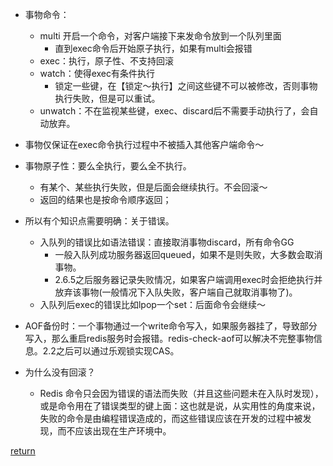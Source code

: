 * 事物命令：
    * multi 开启一个命令，对客户端接下来发命令放到一个队列里面
        * 直到exec命令后开始原子执行，如果有multi会报错
    * exec：执行，原子性、不支持回滚
    * watch：使得exec有条件执行
        * 锁定一些键，在【锁定～执行】之间这些键不可以被修改，否则事物执行失败，但是可以重试。
    * unwatch：不在监视某些键，exec、discard后不需要手动执行了，会自动放弃。
* 事物仅保证在exec命令执行过程中不被插入其他客户端命令～
* 事物原子性：要么全执行，要么全不执行。
    * 有某个、某些执行失败，但是后面会继续执行。不会回滚～
    * 返回的结果也是按命令顺序返回；
* 所以有个知识点需要明确：关于错误。
    * 入队列的错误比如语法错误：直接取消事物discard，所有命令GG
        * 一般入队列成功服务器返回queued，如果不是则失败，大多数会取消事物。
        * 2.6.5之后服务器记录失败情况，如果客户端调用exec时会拒绝执行并放弃该事物(一般情况下入队失败，客户端自己就取消事物了)。
    * 入队列后exec的错误比如lpop一个set：后面命令会继续～

* AOF备份时：一个事物通过一个write命令写入，如果服务器挂了，导致部分写入，那么重启redis服务时会报错。redis-check-aof可以解决不完整事物信息。2.2之后可以通过乐观锁实现CAS。
* 为什么没有回滚？
    * Redis 命令只会因为错误的语法而失败（并且这些问题未在入队时发现），或是命令用在了错误类型的键上面：这也就是说，从实用性的角度来说，失败的命令是由编程错误造成的，而这些错误应该在开发的过程中被发现，而不应该出现在生产环境中。



[return](README.md)